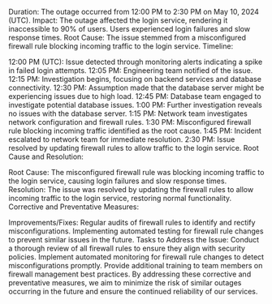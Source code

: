 Duration: The outage occurred from 12:00 PM to 2:30 PM on May 10, 2024 (UTC).
Impact: The outage affected the login service, rendering it inaccessible to 90% of users. Users experienced login failures and slow response times.
Root Cause: The issue stemmed from a misconfigured firewall rule blocking incoming traffic to the login service.
Timeline:

12:00 PM (UTC): Issue detected through monitoring alerts indicating a spike in failed login attempts.
12:05 PM: Engineering team notified of the issue.
12:15 PM: Investigation begins, focusing on backend services and database connectivity.
12:30 PM: Assumption made that the database server might be experiencing issues due to high load.
12:45 PM: Database team engaged to investigate potential database issues.
1:00 PM: Further investigation reveals no issues with the database server.
1:15 PM: Network team investigates network configuration and firewall rules.
1:30 PM: Misconfigured firewall rule blocking incoming traffic identified as the root cause.
1:45 PM: Incident escalated to network team for immediate resolution.
2:30 PM: Issue resolved by updating firewall rules to allow traffic to the login service.
Root Cause and Resolution:

Root Cause: The misconfigured firewall rule was blocking incoming traffic to the login service, causing login failures and slow response times.
Resolution: The issue was resolved by updating the firewall rules to allow incoming traffic to the login service, restoring normal functionality.
Corrective and Preventative Measures:

Improvements/Fixes:
Regular audits of firewall rules to identify and rectify misconfigurations.
Implementing automated testing for firewall rule changes to prevent similar issues in the future.
Tasks to Address the Issue:
Conduct a thorough review of all firewall rules to ensure they align with security policies.
Implement automated monitoring for firewall rule changes to detect misconfigurations promptly.
Provide additional training to team members on firewall management best practices.
By addressing these corrective and preventative measures, we aim to minimize the risk of similar outages occurring in the future and ensure the continued reliability of our services.
